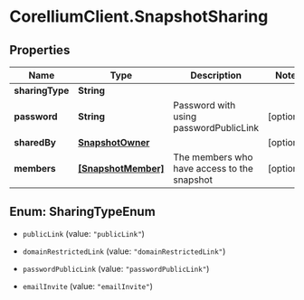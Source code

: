 # CorelliumClient.SnapshotSharing

## Properties

Name | Type | Description | Notes
------------ | ------------- | ------------- | -------------
**sharingType** | **String** |  | 
**password** | **String** | Password with using passwordPublicLink | [optional] 
**sharedBy** | [**SnapshotOwner**](SnapshotOwner.md) |  | [optional] 
**members** | [**[SnapshotMember]**](SnapshotMember.md) | The members who have access to the snapshot | [optional] 



## Enum: SharingTypeEnum


* `publicLink` (value: `"publicLink"`)

* `domainRestrictedLink` (value: `"domainRestrictedLink"`)

* `passwordPublicLink` (value: `"passwordPublicLink"`)

* `emailInvite` (value: `"emailInvite"`)





